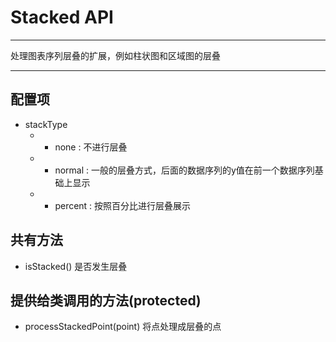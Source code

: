 # Stacked API

---

处理图表序列层叠的扩展，例如柱状图和区域图的层叠

---

## 配置项

 * stackType  
   *   - none : 不进行层叠
   *   - normal : 一般的层叠方式，后面的数据序列的y值在前一个数据序列基础上显示
   *   - percent : 按照百分比进行层叠展示

## 共有方法

  * isStacked() 是否发生层叠

## 提供给类调用的方法(protected)

  * processStackedPoint(point) 将点处理成层叠的点

